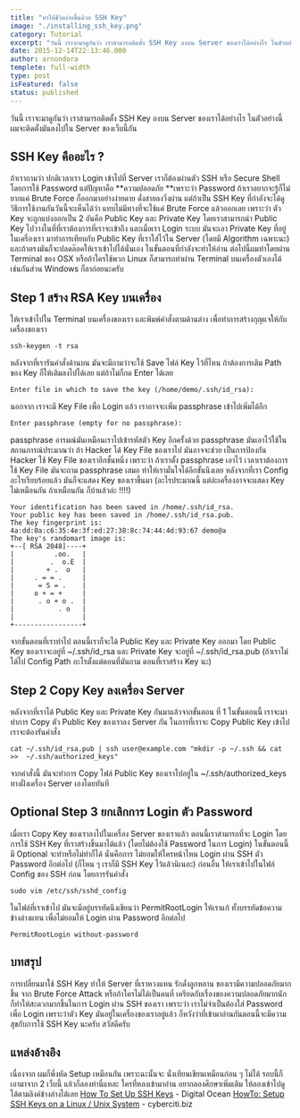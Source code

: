 ```yaml
---
title: "ทำให้ชีวิตง่ายขึ้นด้วย SSH Key"
image: "./installing_ssh_key.png"
category: Tutorial
excerpt: "วันนี้ เราจะมาดูกันว่า เราสามารถติดตั้ง SSH Key ลงบน Server ของเราได้อย่างไร ในตัวอย่างนี้ ผมจะติดตั้งมันลงไปใน Server ของเว็บนี้กัน"
date: 2015-12-14T22:13:46.000
author: arnondora
templete: full-width
type: post
isFeatured: false
status: published
---
```


วันนี้ เราจะมาดูกันว่า เราสามารถติดตั้ง SSH Key ลงบน Server ของเราได้อย่างไร ในตัวอย่างนี้ ผมจะติดตั้งมันลงไปใน Server ของเว็บนี้กัน

## SSH Key คืออะไร ?
ถ้าเราถามว่า ปกติเวลาเรา Login เข้าไปที่ Server เราก็ต้องผ่านตัว SSH หรือ Secure Shell โดยการใช้ Password แต่ปัญหาคือ **ความปลอดภัย **เพราะว่า Password ถ้าเราอยากจะรู้ก็ไม่ยากแค่ Brute Force ก็ออกมาอย่างง่ายดาย ดั่งสายลงวิ่งผ่าน แต่ถ้าเป็น SSH Key ที่กำลังจะได้ดูวิธีการใช้งานกันวันนี้จะเห็นได้ว่า แทบไม่มีทางที่จะใช้แค่ Brute Force แล้วออกเลย เพราะว่า ตัว Key จะถูกแบ่งออกเป็น 2 อันคือ Public Key และ Private Key โดยเราสามารถนำ Public Key ไปวางในที่ที่เราต้องการที่เราจะเข้าถึง และเมื่อเรา Login ระบบ มันจะเอา Private Key ที่อยู่ในเครื่องเรา มาทำการเทียบกับ Public Key ที่เราใส่ไว้ใน Server (โดยมี Algorithm เฉพาะนะ) และถ้าตรงมันก็จะปลดล๊อคให้เราเข้าไปได้นั่นเอง
ในขั้นตอนที่กำลังจะทำให้อ่าน ต่อไปนี้ผมทำโดยผ่าน Terminal ของ OSX หรือถ้าใครใช้พวก Linux ก็สามารถทำผ่าน Terminal บนเครื่องตัวเองได้เช่นกันส่วน Windows ก็ลาก่อยนะครับ

## Step 1 สร้าง RSA Key บนเครื่อง
ให้เราเข้าไปใน Terminal บนเครื่องของเรา และพิมพ์คำสั่งตามด้านล่าง เพื่อทำการสร้างกุญแจให้กับเครื่องของเรา

    ssh-keygen -t rsa

หลังจากที่เรารันคำสั่งด้านบน มันจะมีถามว่าจะใช้ Save ไฟล์ Key ไว้ที่ไหน ถ้าต้องการเติม Path ของ Key ก็ให้เติมลงไปได้เลย แต่ถ้าไม่ก็กด Enter ได้เลย

    Enter file in which to save the key (/home/demo/.ssh/id_rsa):

นอกจาก เราจะมี Key File เพื่อ Login แล้ว เราอาจจะเพิ่ม passphrase เข้าไปเพิ่มได้อีก

    Enter passphrase (empty for no passphrase):

passphrase อารมณ์มันเหมือนเราไปเข้ารหัสตัว Key อีกครั้งด้วย passphrase มันเอาไว้ใช้ในสถานการณ์ประมาณว่า ถ้า Hacker ได้ Key File ของเราไป มันอาจจะช่วย เป็นการป้องกัน Hacker ใช้ Key File ของเราอีกชั้นหนึ่ง เพราะว่า ถ้าเราตั้ง passphrase เอาไว้ เวลาเราต้องการใช้ Key File มันจะถาม passphrase เสมอ ทำให้เรามั่นใจได้อีกขั้นนึงเลย
หลังจากที่เรา Config อะไรเรียบร้อยแล้ว มันก็จะแสดง Key ของเราขึ้นมา (อะไรประมาณนี้ แต่ล่ะเครื่องอาจจะแสดง Key ไม่เหมือนกัน ถ้าเหมือนกัน ก็บ้าแล้วล่ะ !!!!)

    Your identification has been saved in /home/.ssh/id_rsa.
    Your public key has been saved in /home/.ssh/id_rsa.pub.
    The key fingerprint is:
    4a:dd:0a:c6:35:4e:3f:ed:27:38:8c:74:44:4d:93:67 demo@a
    The key's randomart image is:
    +--[ RSA 2048]----+
    |          .oo.   |
    |         .  o.E  |
    |        + .  o   |
    |     . = = .     |
    |      = S = .    |
    |     o + = +     |
    |      . o + o .  |
    |           . o   |
    |                 |
    +-----------------+

จากขั้นตอนที่เราทำไป ตอนนี้เราก็จะได้ Public Key และ Private Key ออกมา โดย Public Key ของเราจะอยู่ที่ ~/.ssh/id\_rsa และ Private Key จะอยู่ที่ ~/.ssh/id\_rsa.pub (ถ้าเราไม่ได้ไป Config Path อะไรตั้งแต่ตอนที่มันถาม ตอนที่เราสร้าง Key นะ)

## Step 2 Copy Key ลงเครื่อง Server
หลังจากที่เราได้ Public Key และ Private Key กันมาแล้วจากขั้นตอน ที่  1 ในขั้นตอนนี้ เราจะมาทำการ Copy ตัว Public Key ของเราลง Server กัน
ในการที่เราจะ Copy Public Key เข้าไป เราจะต้องรันคำสั่ง

    cat ~/.ssh/id_rsa.pub | ssh user@example.com "mkdir -p ~/.ssh && cat >>  ~/.ssh/authorized_keys"

จากคำสั่งนี้ มันจะทำการ Copy ไฟล์ Public Key ของเราไปอยู่ใน ~/.ssh/authorized\_keys ทางฝั่งเครื่อง Server เองโดยทันที

## Optional Step 3 ยกเลิกการ Login ตัว Password
เมื่อเรา Copy Key ของเราลงไปในเครื่อง Server ของเราแล้ว ตอนนี้เราสามารถที่จะ Login โดยการใช้ SSH Key ที่เราสร้างขึ้นมาได้แล้ว (โดยไม่ต้องใช้ Password ในการ Login) ในขั้นตอนนี้มี Optional จะทำหรือไม่ทำก็ได้ นั่นคือการ ไม่ยอมให้ใครหน้าไหน Login ผ่าน SSH ตัว Password อีกต่อไป (ก็ไหน ๆ เราก็มี SSH Key ไว้แล้วนิเนอะ)
ก่อนอื่น ให้เราเข้าไปในไฟล์ Config ของ SSH ก่อน โดยการรันคำสั่ง

    sudo vim /etc/ssh/sshd_config

ในไฟล์ที่เราเข้าไป มันจะมีอยู่บรรทัดนึงเขียนว่า PermitRootLogin ให้เราแก้ ทั้งบรรทัดข้อความข้างล่างแทน เพื่อไม่ยอมให้ Login ผ่าน Password อีกต่อไป

    PermitRootLogin without-password

## บทสรุป
การเปลี่ยนมาใช้ SSH Key ทำให้ Server ที่เราหวงแหน รักดั่งลูกหลาน ของเรามีความปลอดภัยมากขึ้น จาก Brute Force Attack หรือถ้าใครไม่ได้เป็นคนที่ เครียดกับเรื่องของความปลอดภัยมากนัก ก็ทำให้สะดวกมากขึ้นในการ Login ผ่าน SSH ของเรา เพราะว่า เราไม่จำเป็นต้องใส่ Password เพื่อ Login เพราะว่าตัว Key มันอยู่ในเครื่องของเราอยู่แล้ว ก็หวังว่าที่เข้ามาอ่านกันตอนนี้จะมีความสุขกับการใช้ SSH Key นะครับ สวัสดีครับ

## แหล่งอ้างอิง
เนื่องจาก ผมก็พึ่งหัด Setup เหมือนกัน เพราะฉะนั้นจะ นั่งเทียนเขียนเหมือนก่อน ๆ ไม่ได้ รอบนี้ก็เอามาจาก 2 เว็บนี้ แล้วก็ลองทำนี่แหละ ใครที่หลงเข้ามาอ่าน อยากลองศึกษาเพิ่มเติม ให้ลองเข้าไปดูได้ตามลิงค์ข้างล่างได้เลย
[How To Set Up SSH Keys][0] - Digital Ocean
[HowTo: Setup SSH Keys on a Linux / Unix System][1] - cyberciti.biz

[0]: https://www.digitalocean.com/community/tutorials/how-to-set-up-ssh-keys--2
[1]: http://www.cyberciti.biz/faq/how-to-set-up-ssh-keys-on-linux-unix/
